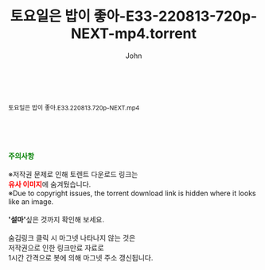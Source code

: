 ﻿---
layout: post
title:  "토요일은 밥이 좋아-E33-220813-720p-NEXT-mp4.torrent"
author: John
categories: [ 방송/음악 ]
tags: [  ]
image:  
description: "토요일은 밥이 좋아-E33-220813-720p-NEXT-mp4 torrent 정보 공유"
toc: true
toc_sticky: true
---

<br>
<div class="view-img">
<a class="view_image" href="http://torrentmobile61.com/bbs/view_image.php?fn=%2Fdata%2Ffile%2Fmusic%2F3735183265_3G9DQtO1_b8f89425af3e385147598dfaed2cdf8aadae0b4c.jpg" target="_blank"><img alt="" class="img-tag" content="http://torrentmobile61.com/data/file/music/3735183265_3G9DQtO1_b8f89425af3e385147598dfaed2cdf8aadae0b4c.jpg" itemprop="image" src="http://torrentmobile61.com/data/file/music/3735183265_3G9DQtO1_b8f89425af3e385147598dfaed2cdf8aadae0b4c.jpg"/></a></div><div class="view-content" itemprop="description">
<p><span style="font-size:12px;">토요일은 밥이 좋아.E33.220813.720p-NEXT.mp4</span> </p> </div>
    
<br><br><br>
<p data-ke-size="size16"><b><span style="color: green;">주의사항</span></b><br /><br />※저작권 문제로 인해 토렌트 다운로드 링크는<br /><b><span style="color: red;">유사 이미지</span></b>에 숨겨뒀습니다.<br />※Due to copyright issues, the torrent download link is hidden where it looks like an image.<br /><br /><b>'설마'</b>싶은 것까지 확인해 보세요.<br /><br />숨김링크 클릭 시 마그넷 나타나지 않는 것은<br />저작권으로 인한 링크만료 자료로<br />1시간 간격으로 봇에 의해 마그넷 주소 갱신됩니다.</p>
